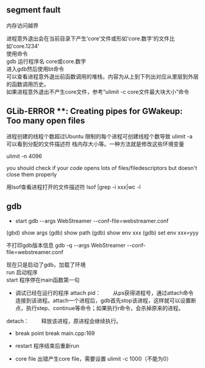 ## segment fault
内存访问越界  

进程意外退出会在当前目录下产生‘core’文件或形如‘core.数字’的文件比如‘core.1234’  
使用命令   
gdb 运行程序名 core或core.数字  
进入gdb然后使用bt命令  
可以查看进程意外退出前函数调用的堆栈，内容为从上到下列出对应从里层到外层的函数调用历史。  
如果进程意外退出不产生core文件，参考“ulimit -c core文件最大块大小”命令  

## GLib-ERROR **: Creating pipes for GWakeup: Too many open files
进程创建的线程个数超过Ubuntu 限制的每个进程可创建线程个数导致
ulimit -a 可以看到分配的文件描述符 栈内存大小等。一种方法就是修改这些环境变量

ulimit -n 4096

you should check if your code opens lots of files/filedescriptors but doesn't close them properly

用lsof查看进程打开的文件描述符
lsof |grep -i xxx|wc -l


## gdb
* start
gdb --args WebStreamer --conf-file=webstreamer.conf

(gbd) show args
(gdb) show path
(gdb) show env xxx
(gdb) set env xxx=yyy

不打印gdb版本信息
gdb -q --args WebStreamer --conf-file=webstreamer.conf

现在只是启动了gdb，加载了环境  
run 启动程序  
start 程序停在main函数第一句  

* 调试已经在运行的程序
attach pid：
　　从ps获得进程号，通过attach命令连接到该进程。attach一个进程后，gdb首先stop该进程，这样就可以设置断点，执行step、continue等命令；如果执行r命令，会杀掉原来的进程。

detach：
　　释放该进程，原进程会继续执行。

* break point
break main.cpp:169

* restart
程序结束后重新run

* core file
出错产生core file，需要设置 ulimit -c 1000（不能为0）